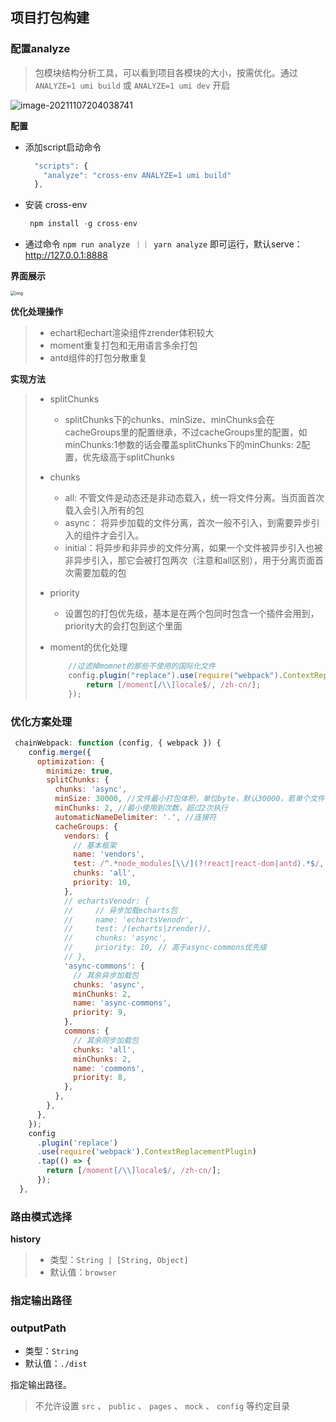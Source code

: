 ## 项目打包构建

### 配置analyze

> 包模块结构分析工具，可以看到项目各模块的大小，按需优化。通过 `ANALYZE=1 umi build` 或 `ANALYZE=1 umi dev` 开启

![image-20211107204038741](https://adminimg.hyfarsight.com/image-20211107204038741.png)

**配置**

- 添加script启动命令

    ```js
      "scripts": {
        "analyze": "cross-env ANALYZE=1 umi build"
      },
    ```

- 安装 cross-env

    ```js
     npm install -g cross-env
    ```

- 通过命令 `npm run analyze ｜｜ yarn analyze` 即可运行，默认serve：http://127.0.0.1:8888

 **界面展示**

<img src="https://upload-images.jianshu.io/upload_images/18934134-367315494f7de918.png?imageMogr2/auto-orient/strip|imageView2/2/w/1200/format/webp" alt="img" style="zoom:50%;" />



**优化处理操作**

> - echart和echart渲染组件zrender体积较大
> - moment重复打包和无用语言多余打包
> - antd组件的打包分散重复



**实现方法**

> - splitChunks
>
>     - splitChunks下的chunks、minSize、minChunks会在cacheGroups里的配置继承，不过cacheGroups里的配置，如minChunks:1参数的话会覆盖splitChunks下的minChunks: 2配置，优先级高于splitChunks
>
> - chunks
>
>     - all: 不管文件是动态还是非动态载入，统一将文件分离。当页面首次载入会引入所有的包
>     - async： 将异步加载的文件分离，首次一般不引入，到需要异步引入的组件才会引入。
>     - initial：将异步和非异步的文件分离，如果一个文件被异步引入也被非异步引入，那它会被打包两次（注意和all区别），用于分离页面首次需要加载的包
>
> - priority
>
>     - 设置包的打包优先级，基本是在两个包同时包含一个插件会用到，priority大的会打包到这个里面
>
> - moment的优化处理
>
>     ```js
>         //过滤掉momnet的那些不使用的国际化文件
>         config.plugin("replace").use(require("webpack").ContextReplacementPlugin).tap(() => {
>             return [/moment[/\\]locale$/, /zh-cn/];
>         });
>     ```



### 优化方案处理

```js
 chainWebpack: function (config, { webpack }) {
    config.merge({
      optimization: {
        minimize: true,
        splitChunks: {
          chunks: 'async',
          minSize: 30000, //文件最小打包体积，单位byte，默认30000，若单个文件不满足会合并其他文件组成一个
          minChunks: 2, //最小使用到次数，超过2次执行
          automaticNameDelimiter: '.', //连接符
          cacheGroups: {
            vendors: {
              // 基本框架
              name: 'vendors',
              test: /^.*node_modules[\\/](?!react|react-dom|antd).*$/,
              chunks: 'all',
              priority: 10,
            },
            // echartsVenodr: {
            //     // 异步加载echarts包
            //     name: 'echartsVenodr',
            //     test: /(echarts|zrender)/,
            //     chunks: 'async',
            //     priority: 10, // 高于async-commons优先级
            // },
            'async-commons': {
              // 其余异步加载包
              chunks: 'async',
              minChunks: 2,
              name: 'async-commons',
              priority: 9,
            },
            commons: {
              // 其余同步加载包
              chunks: 'all',
              minChunks: 2,
              name: 'commons',
              priority: 8,
            },
          },
        },
      },
    });
    config
      .plugin('replace')
      .use(require('webpack').ContextReplacementPlugin)
      .tap(() => {
        return [/moment[/\\]locale$/, /zh-cn/];
      });
  },
```



### 路由模式选择

**history**

> - 类型：`String | [String, Object]`
> - 默认值：`browser`



### 指定输出路径

###  outputPath

- 类型：`String`
- 默认值：`./dist`

指定输出路径。

> 不允许设置 `src` 、 `public` 、 `pages` 、 `mock` 、 `config` 等约定目录







